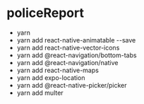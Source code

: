 # policeReport
- yarn
- yarn add react-native-animatable --save
- yarn add react-native-vector-icons
- yarn add @react-navigation/bottom-tabs
- yarn add @react-navigation/native
- yarn add react-native-maps
- yarn add expo-location
- yarn add @react-native-picker/picker
- yarn add multer

